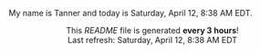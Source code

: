 My name is Tanner and today is Saturday, April 12, 8:38 AM EDT.

<p align="center">This <i>README</i> file is generated <b>every 3 hours</b>!</br>Last refresh: Saturday, April 12, 8:38 AM EDT<br /></p>
